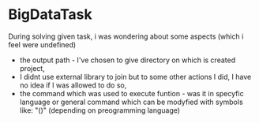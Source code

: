 # BigDataTask

During solving given task, i was wondering about some aspects (which i feel were undefined)
- the output path - I've chosen to give directory on which is created project,
- I didnt use external library to join but to some other actions I did, I have no idea if I was allowed to do so,
- the command which was used to execute funtion - was it in specyfic language or general command which can be modyfied with symbols like: "()" (depending on preogramming language) 
